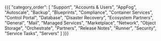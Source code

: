 {{{
  "category_order": [
    "Support",
    "Accounts & Users",
    "AppFog",
    "Autoscale",
    "Backup",
    "Blueprints",
    "Compliance",
    "Container Services",
    "Control Portal",
    "Database",
    "Disaster Recovery",
    "Ecosystem Partners",
    "General",
    "Mail",
    "Managed Services",
    "Marketplace",
    "Network",
    "Object Storage",
    "Orchestrate",
    "Partners",
    "Release Notes",
    "Runner",
    "Security",
    "Service Tasks",
    "Servers"
  ]
}}}
